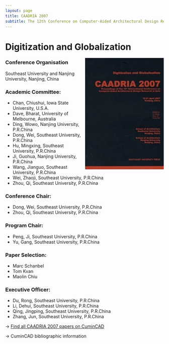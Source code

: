 ```yaml
---
layout: page
title: CAADRIA 2007
subtitle: The 12th Conference on Computer-Aided Architectural Design Research in Asia. 2007. Nanjing, China.
---
```


# Digitization and Globalization

<img src="./caadria_cover_2007.jpg" width="250" align="right" />

### Conference Organisation
Southeast University and Nanjing University, Nanjing, China

### Academic Committee:
* Chan, Chiushui, Iowa State University, U.S.A.
* Dave, Bharat, University of Melbourne, Australia
* Ding, Wowo, Nanjing University, P.R.China
* Dong, Wei, Southeast University, P.R.China
* Hu, Mingxing, Southeast University, P.R.China
* Ji, Guohua, Nanjing University, P.R.China
* Wang, Jianguo, Southeast University, P.R.China
* Wei, Zhaoji, Southeast University, P.R.China
* Zhou, Qi, Southeast University, P.R.China

### Conference Chair:
* Dong, Wei, Southeast University, P.R.China
* Zhou, Qi, Southeast University, P.R.China

### Program Chair:
* Peng, Ji, Southeast University, P.R.China
* Yu, Gang, Southeast University, P.R.China

### Paper Selection:
* Marc Schanbel
* Tom Kvan
* Maolin Chiu

### Executive Officer:
* Du, Rong, Southeast University, P.R.China
* Li, Dehui, Southeast University, P.R.China
* Qing, Jingping, Southeast University, P.R.China
* Zhang, Jun, Southeast University, P.R.China

&rarr; [Find all CAADRIA 2007 papers on CuminCAD](http://papers.cumincad.org/cgi-bin/works/Search?search=series%3ACAADRIA+year%3A2007)

&rarr; CuminCAD bibliographic information
